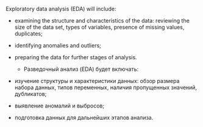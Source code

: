 Exploratory data analysis (EDA) will include:

- examining the structure and characteristics of the data: reviewing the size of the data set, types of variables, presence of missing values, duplicates;
- identifying anomalies and outliers;
- preparing the data for further stages of analysis.

  * Разведочный анализ (EDA) будет включать:

- изучение структуры и характеристики данных: обзор размера набора данных, типов переменных, наличия пропущенных значений, дубликатов;
- выявление аномалий и выбросов;
- подготовка данных для дальнейших этапов анализа.
